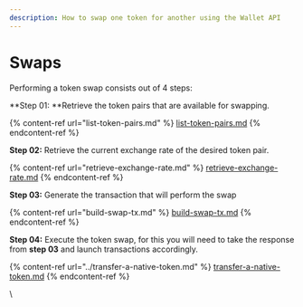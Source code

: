 ```yaml
---
description: How to swap one token for another using the Wallet API
---
```


# Swaps

Performing a token swap consists out of 4 steps:

**Step 01: **Retrieve the token pairs that are available for swapping.

{% content-ref url="list-token-pairs.md" %}
[list-token-pairs.md](list-token-pairs.md)
{% endcontent-ref %}

**Step 02:** Retrieve the current exchange rate of the desired token pair.

{% content-ref url="retrieve-exchange-rate.md" %}
[retrieve-exchange-rate.md](retrieve-exchange-rate.md)
{% endcontent-ref %}

**Step 03:** Generate the transaction that will perform the swap

{% content-ref url="build-swap-tx.md" %}
[build-swap-tx.md](build-swap-tx.md)
{% endcontent-ref %}

**Step 04:** Execute the token swap, for this you will need to take the response from **step 03** and launch transactions accordingly.

{% content-ref url="../transfer-a-native-token.md" %}
[transfer-a-native-token.md](../transfer-a-native-token.md)
{% endcontent-ref %}



\
